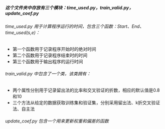 ##### 这个文件夹中存放有三个模块：time_used.py，train_valid.py，update_coef.py</br>
###### time_used.py 用于计算程序运行的时间，包含三个函数：Start、End、time_used(s,e)：
* 第一个函数用于记录程序开始时的绝对时间
* 第二个函数用于记录程序结束时的时间
* 第三个函数用于输出程序的运行时间
###### train_valid.py 中包含了一个类，该类拥有：
* 两个属性分别用于记录留出法的比率和交叉验证的折数，相应的默认值是0.8和10
* 三个方法从给定的数据获取训练集和验证集，分别采用留出法、k折交叉验证法、自主法
###### update_coef.py 包含一个用来更新权重和偏差的函数
